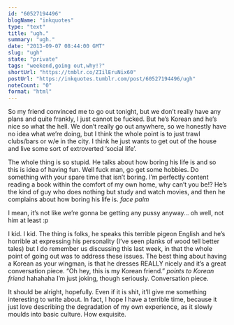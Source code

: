 ```yaml
---
id: "60527194496"
blogName: "inkquotes"
type: "text"
title: "ugh."
summary: "ugh."
date: "2013-09-07 08:44:00 GMT"
slug: "ugh"
state: "private"
tags: "weekend,going out,why!?"
shortUrl: "https://tmblr.co/ZIilEruNix60"
postUrl: "https://inkquotes.tumblr.com/post/60527194496/ugh"
noteCount: "0"
format: "html"
---
```


So my friend convinced me to go out tonight, but we don’t really have any plans and quite frankly, I just cannot be fucked. But he’s Korean and he’s nice so what the hell. We don’t really go out anywhere, so we honestly have no idea what we’re doing, but I think the whole point is to just trawl clubs/bars or w/e in the city. I think he just wants to get out of the house and live some sort of extroverted ‘social life’. 

The whole thing is so stupid. He talks about how boring his life is and so this is idea of having fun. Well fuck man, go get some hobbies. Do something with your spare time that isn’t boring. I’m perfectly content reading a book within the comfort of my own home, why can’t you be!? He’s the kind of guy who does nothing but study and watch movies, and then he complains about how boring his life is. *face palm* 

I mean, it’s not like we’re gonna be getting any pussy anyway… oh well, not him at least :p

I kid. I kid. The thing is folks, he speaks this terrible pigeon English and he’s horrible at expressing his personality (I’ve seen planks of wood tell better tales) but I do remember us discussing this last week, in that the whole point of going out was to address these issues. The best thing about having a Korean as your wingman, is that he dresses REALLY nicely and it’s a great conversation piece. “Oh hey, this is my Korean friend.” *points to Korean friend* hahahaha I’m just joking, though seriously. Conversation piece.

It should be alright, hopefully. Even if it is shit, it’ll give me something interesting to write about. In fact, I hope I have a terrible time, because it just love describing the degradation of my own experience, as it slowly moulds into basic culture. How exquisite.